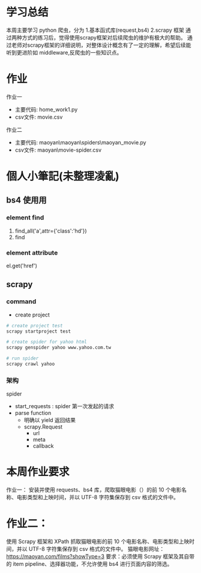 # 学习总结
本周主要学习 python 爬虫，分为 1.基本函式库(request,bs4) 2.scrapy 框架
通过两种方式的练习后，觉得使用scrapy框架对后续爬虫的维护有极大的帮助。
通过老师对scrapy框架的详细说明，对整体设计概念有了一定的理解，希望后续能听到更进阶如 middleware,反爬虫的一些知识点。

# 作业

作业一

- 主要代码: home_work1.py
- csv文件: movie.csv

作业二

- 主要代码: maoyan\maoyan\spiders\maoyan_movie.py
- csv文件: maoyan\movie-spider.csv


# 個人小筆記(未整理凌亂)
## bs4 使用用
###  element find
1. find_all('a',attr={'class':'hd'})
2. find
### element attribute
el.get('href')
## scrapy 
### command
- create project
```bash
# create project test
scrapy startproject test

# create spider for yahoo html
scrapy genspider yahoo www.yahoo.com.tw

# run spider
scrapy crawl yahoo
```
### 架构
spider
- start_requests : spider 第一次发起的请求
- parse function
    - 明确以 yield 返回结果
    - scrapy.Request
        - url
        - meta
        - callback

# 本周作业要求
作业一：
安装并使用 requests、bs4 库，爬取猫眼电影（）的前 10 个电影名称、电影类型和上映时间，并以 UTF-8 字符集保存到 csv 格式的文件中。
# 作业二：
使用 Scrapy 框架和 XPath 抓取猫眼电影的前 10 个电影名称、电影类型和上映时间，并以 UTF-8 字符集保存到 csv 格式的文件中。
猫眼电影网址： https://maoyan.com/films?showType=3
要求：必须使用 Scrapy 框架及其自带的 item pipeline、选择器功能，不允许使用 bs4 进行页面内容的筛选。